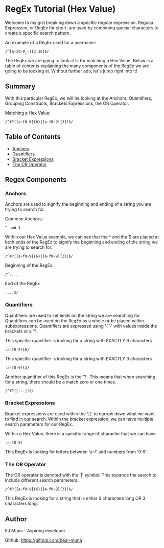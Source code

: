 # RegEx Tutorial (Hex Value)

Welcome to my gist breaking down a specific regular expression. Regular Expression, or RegEx for short, are used by combining special characters to create a specific search pattern.
<p>An example of a RegEx used for a username:</p>
<pre><code>/^[a-z0-9_-]{3,16}$/</pre></code>
The RegEx we are going to look at is for matching a Hex Value. Below is a table of contents explaining the many components of the RegEx we are going to be looking at. Without further ado, let's jump right into it!

## Summary

With this particular RegEx, we will be looking at the Anchors, Quantifiers, Grouping Constructs, Brackets Expressions, the OR Operator.

<p>Matching a Hex Value:</p>
<pre><code>/^#?([a-f0-9]{6}|[a-f0-9]{3})$/</pre></code>

## Table of Contents

- [Anchors](#anchors)
- [Quantifiers](#quantifiers)
- [Bracket Expressions](#bracket-expressions)
- [The OR Operator](#the-or-operator)

## Regex Components

### Anchors

Anchors are used to signify the beginning and ending of a string you are trying to search for.

<p>Common Anchors:</p>

<pre><code>^ and $</pre></code>

Within our Hex Value example, we can see that the ^ and the $ are placed at both ends of the RegEx to signify the beginning and ending of the string we are trying to search for.

<pre><code>/^#?([a-f0-9]{6}|[a-f0-9]{3})$/</pre></code>

Beginning of the RegEx
<pre><code>/^....</pre></code>

End of the RegEx
<pre><code>....$/</pre></code>

### Quantifiers

Quantifiers are used to set limits on the string we are searching for. Quantifiers can be used on the RegEx as a whole or be placed within subexpressions. Quantifiers are expressed using '{ }' with values inside the brackets or a '?'. 

This specific quantifier is looking for a string with EXACTLY 6 characters
<pre><code>[a-f0-9]{6}</pre></code>

This specific quantifier is looking for a string with EXACTLY 3 characters
<pre><code>[a-f0-9]{3}</pre></code>

Another quantifier of this RegEx is the '?'. This means that when searching for a string, there should be a match zero or one times.
<pre><code>/^#?([...])$/</pre></code>

### Bracket Expressions

Bracket expressions are used within the '[]' to narrow down what we want to find in our search. Within the bracket expression, we can have multiple search parameters for our RegEx.

Within a Hex Value, there is a specific range of character that we can have.

<pre><code>[a-f0-9]</pre></code>

This RegEx is looking for letters between 'a-f' and numbers from '0-9'.

### The OR Operator

The OR operater is denoted with the '|' symbol. This expands the search to include different search parameters.

<pre><code>/^#?([a-f0-9]{6}|[a-f0-9]{3})$/</pre></code>

This RegEx is looking for a string that is either 6 characters long OR 3 characters long.

## Author

EJ Muna - Aspiring developer

Github: https://github.com/bear-muna
